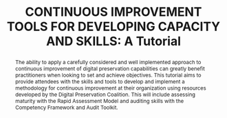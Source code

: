 ---
abstract: The ability to apply a carefully considered and well implemented approach
  to continuous improvement of digital preservation capabilities can greatly benefit
  practitioners when looking to set and achieve objectives. This tutorial aims to
  provide attendees with the skills and tools to develop and implement a methodology
  for continuous improvement at their organization using resources developed by the
  Digital Preservation Coalition. This will include assessing maturity with the Rapid
  Assessment Model and auditing skills with the Competency Framework and Audit Toolkit.
creators:
- McMeekin, Sharon
- Mitcham, Jenny
- Currie, Amy
date: null
document_url: https://www.ideals.illinois.edu/items/128259/bitstreams/428883/data.pdf
grand_parent: iPRES
institutions: []
keywords:
- maturity modelling
- skills
- good practice
- continuous development
- benchmarking
landing_page_url: https://hdl.handle.net/2142/121055
language: eng
layout: publication
license: CC-BY 4.0 International
notes_url: null
parent: iPRES 2023
presentation_url: null
publication_type: paper
size: null
source_name: iPRES
title: 'CONTINUOUS IMPROVEMENT TOOLS FOR DEVELOPING CAPACITY AND SKILLS: A Tutorial'
year: 2023
---